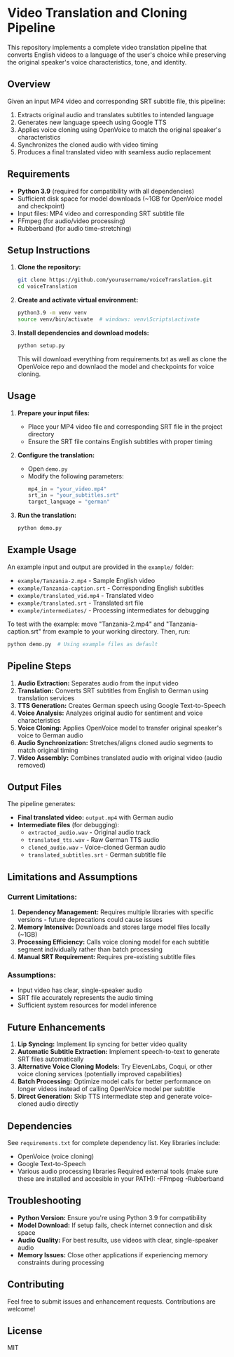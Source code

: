 # Video Translation and Cloning Pipeline

This repository implements a complete video translation pipeline that converts English videos to a language of the user's choice while preserving the original speaker's voice characteristics, tone, and identity.

## Overview

Given an input MP4 video and corresponding SRT subtitle file, this pipeline:
1. Extracts original audio and translates subtitles to intended language
2. Generates new language speech using Google TTS
3. Applies voice cloning using OpenVoice to match the original speaker's characteristics
4. Synchronizes the cloned audio with video timing
5. Produces a final translated video with seamless audio replacement

## Requirements

- **Python 3.9** (required for compatibility with all dependencies)
- Sufficient disk space for model downloads (~1GB for OpenVoice model and checkpoint)
- Input files: MP4 video and corresponding SRT subtitle file
- FFmpeg (for audio/video processing)
- Rubberband (for audio time-stretching)

## Setup Instructions

1. **Clone the repository:**
   ```bash
   git clone https://github.com/yourusername/voiceTranslation.git
   cd voiceTranslation
   ```

2. **Create and activate virtual environment:**
   ```bash
   python3.9 -m venv venv
   source venv/bin/activate  # windows: venv\Scripts\activate
   ```

3. **Install dependencies and download models:**
   ```bash
   python setup.py
   ```
   
   This will download everything from requirements.txt as well as clone the OpenVoice repo and downlaod the model and checkpoints for voice cloning.

## Usage

1. **Prepare your input files:**
   - Place your MP4 video file and corresponding SRT file in the project directory
   - Ensure the SRT file contains English subtitles with proper timing

2. **Configure the translation:**
   - Open `demo.py`
   - Modify the following parameters:
     ```python
     mp4_in = "your_video.mp4"
     srt_in = "your_subtitles.srt"
     target_language = "german"
     ```

3. **Run the translation:**
   ```bash
   python demo.py
   ```

## Example Usage

An example input and output are provided in the `example/` folder:
- `example/Tanzania-2.mp4` - Sample English video
- `example/Tanzania-caption.srt` - Corresponding English subtitles
- `example/translated_vid.mp4` - Translated  video
- `example/translated.srt` - Translated  srt file
- `example/intermediates/` - Processing intermediates for debugging

To test with the example:
move "Tanzania-2.mp4" and "Tanzania-caption.srt" from example to your working directory. Then, run:
```bash
python demo.py  # Using example files as default
```

## Pipeline Steps

1. **Audio Extraction:** Separates audio from the input video
2. **Translation:** Converts SRT subtitles from English to German using translation services
3. **TTS Generation:** Creates German speech using Google Text-to-Speech
4. **Voice Analysis:** Analyzes original audio for sentiment and voice characteristics
5. **Voice Cloning:** Applies OpenVoice model to transfer original speaker's voice to German audio
6. **Audio Synchronization:** Stretches/aligns cloned audio segments to match original timing
7. **Video Assembly:** Combines translated audio with original video (audio removed)

## Output Files

The pipeline generates:
- **Final translated video:** `output.mp4` with German audio
- **Intermediate files** (for debugging):
  - `extracted_audio.wav` - Original audio track
  - `translated_tts.wav` - Raw German TTS audio
  - `cloned_audio.wav` - Voice-cloned German audio
  - `translated_subtitles.srt` - German subtitle file

## Limitations and Assumptions

### Current Limitations:
1. **Dependency Management:** Requires multiple libraries with specific versions - future deprecations could cause issues
2. **Memory Intensive:** Downloads and stores large model files locally (~1GB)
3. **Processing Efficiency:** Calls voice cloning model for each subtitle segment individually rather than batch processing
4. **Manual SRT Requirement:** Requires pre-existing subtitle files

### Assumptions:
- Input video has clear, single-speaker audio
- SRT file accurately represents the audio timing
- Sufficient system resources for model inference

## Future Enhancements

1. **Lip Syncing:** Implement lip syncing for better video quality
2. **Automatic Subtitle Extraction:** Implement speech-to-text to generate SRT files automatically
3. **Alternative Voice Cloning Models:** Try ElevenLabs, Coqui, or other voice cloning services (potentially improved capabilities)
4. **Batch Processing:** Optimize model calls for better performance on longer videos instead of calling OpenVoice model per subtitle
5. **Direct Generation:** Skip TTS intermediate step and generate voice-cloned audio directly

## Dependencies

See `requirements.txt` for complete dependency list. Key libraries include:
- OpenVoice (voice cloning)
- Google Text-to-Speech
- Various audio processing libraries
Required external tools (make sure these are installed and accesible in your PATH):
-FFmpeg
-Rubberband

## Troubleshooting

- **Python Version:** Ensure you're using Python 3.9 for compatibility
- **Model Download:** If setup fails, check internet connection and disk space
- **Audio Quality:** For best results, use videos with clear, single-speaker audio
- **Memory Issues:** Close other applications if experiencing memory constraints during processing

## Contributing

Feel free to submit issues and enhancement requests. Contributions are welcome!

## License

MIT
